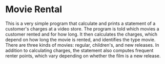 # Movie Rental

This is a very simple program that calculate and prints a statement 
of a customer's charges at a video store. 
The program is told which movies a customer rented and for how long. 
It then calculates the charges, which depend on how long the movie 
is rented, and identifies the type movie. 
There are three kinds of movies: regular, children's, 
and new releases. 
In addition to calculating charges, the statement also computes 
frequent renter points, which vary depending on whether the 
film is a new release.